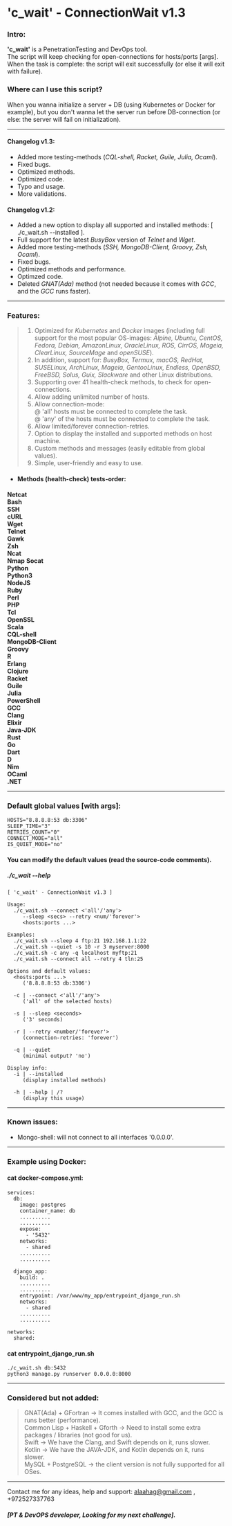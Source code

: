 # 'c_wait' - ConnectionWait v1.3

### Intro:  

**'c_wait'** is a PenetrationTesting and DevOps tool.  
The script will keep checking for open-connections for hosts/ports [args].  
When the task is complete: the script will exit successfully (or else it will exit with failure).  

### Where can I use this script?  
When you wanna initialize a server + DB (using Kubernetes or Docker for example), but you don't wanna let the server run before DB-connection (or else: the server will fail on initialization).  

--------------------

<h4>Changelog v1.3:</h4>  

- Added more testing-methods (_CQL-shell, Racket, Guile, Julia, Ocaml_).  
- Fixed bugs.  
- Optimized methods.  
- Optimized code.  
- Typo and usage.  
- More validations.  

<h4>Changelog v1.2:</h4>  

- Added a new option to display all supported and installed methods: [ ./c_wait.sh --installed ].  
- Full support for the latest _BusyBox_ version of _Telnet_ and _Wget_.  
- Added more testing-methods (_SSH, MongoDB-Client, Groovy, Zsh, Ocaml_).  
- Fixed bugs.  
- Optimized methods and performance.  
- Optimzed code.  
- Deleted _GNAT(Ada)_ method (not needed because it comes with _GCC_, and the _GCC_ runs faster).  

--------------------

### Features:  

>1. Optimized for _Kubernetes_ and _Docker_ images (including full support for the most popular OS-images: _Alpine, Ubuntu, CentOS, Fedora, Debian, AmazonLinux, OracleLinux, ROS, CirrOS, Mageia, ClearLinux, SourceMage_ and _openSUSE_).  
>2. In addition, support for: _BusyBox, Termux, macOS, RedHat, SUSELinux, ArchLinux, Mageia, GentooLinux, Endless, OpenBSD, FreeBSD, Solus, Guix, Slackware_ and other Linux distributions.  
>3. Supporting over 41 health-check methods, to check for open-connections.  
>4. Allow adding unlimited number of hosts.  
>5. Allow connection-mode:  
  @ 'all' hosts must be connected to complete the task.  
  @ 'any' of the hosts must be connected to complete the task.  
>6. Allow limited/forever connection-retries.  
>7. Option to display the installed and supported methods on host machine.  
>8. Custom methods and messages (easily editable from global values).  
>9. Simple, user-friendly and easy to use.  

- <h4>Methods (health-check) tests-order:</h4>  
**Netcat**  
**Bash**  
**SSH**  
**cURL**  
**Wget**  
**Telnet**  
**Gawk**  
**Zsh**  
**Ncat**  
**Nmap** 
**Socat**  
**Python**  
**Python3**  
**NodeJS**  
**Ruby**  
**Perl**  
**PHP**  
**Tcl**  
**OpenSSL**  
**Scala**  
**CQL-shell**  
**MongoDB-Client**  
**Groovy**  
**R**  
**Erlang**  
**Clojure**  
**Racket**  
**Guile**  
**Julia**  
**PowerShell**  
**GCC**  
**Clang**  
**Elixir**  
**Java-JDK**  
**Rust**  
**Go**  
**Dart**  
**D**  
**Nim**  
**OCaml**  
**.NET**  

--------------------

### Default global values [with args]:  

```
HOSTS="8.8.8.8:53 db:3306"  
SLEEP_TIME="3"  
RETRIES_COUNT="0"  
CONNECT_MODE="all"  
IS_QUIET_MODE="no"  
```

<h4>You can modify the default values (read the source-code comments).</h4>  

<h5>./c_wait --help</h5>  

```
[ 'c_wait' - ConnectionWait v1.3 ]

Usage:
  ./c_wait.sh --connect <'all'/'any'>
     --sleep <secs> --retry <num/'forever'>
     <hosts:ports ...>

Examples:
  ./c_wait.sh --sleep 4 ftp:21 192.168.1.1:22
  ./c_wait.sh --quiet -s 10 -r 3 myserver:8000
  ./c_wait.sh -c any -q localhost myftp:21
  ./c_wait.sh --connect all --retry 4 tln:25

Options and default values:
  <hosts:ports ...>
     ('8.8.8.8:53 db:3306')

  -c | --connect <'all'/'any'>
     ('all' of the selected hosts)

  -s | --sleep <seconds>
     ('3' seconds)

  -r | --retry <number/'forever'>
     (connection-retries: 'forever')

  -q | --quiet
     (minimal output? 'no')

Display info:
  -i | --installed
     (display installed methods)

  -h | --help | /?
     (display this usage)
```
    
--------------------

<h3>Known issues:</h3>  

- Mongo-shell: will not connect to all interfaces '0.0.0.0'.

--------------------

### Example using Docker: 

<h4>cat docker-compose.yml:</h4>  

```
services:  
  db:  
    image: postgres  
    container_name: db  
    ..........  
    ..........  
    expose:  
      - '5432'
    networks:  
      - shared  
    ..........  
    ..........  

  django_app:  
    build: .  
    ..........  
    ..........  
    entrypoint: /var/www/my_app/entrypoint_django_run.sh  
    networks:  
      - shared  
    ..........  
    ..........  

networks:  
  shared:    
```

<h4>cat entrypoint_django_run.sh</h4>  

```
./c_wait.sh db:5432  
python3 manage.py runserver 0.0.0.0:8000  
```

--------------------

### Considered but not added: 

> GNAT(Ada) + GFortran -> It comes installed with GCC, and the GCC is runs better (performance).  
> Common Lisp + Haskell + Gforth -> Need to install some extra packages / libraries (not good for us).  
> Swift -> We have the Clang, and Swift depends on it, runs slower.  
> Kotlin -> We have the JAVA-JDK, and Kotlin depends on it, runs slower.  
> MySQL + PostgreSQL -> the client version is not fully supported for all OSes.  

--------------------

Contact me for any ideas, help and support: alaahag@gmail.com , +972527337763  
<h5>[PT & DevOPS developer, Looking for my next challenge].</h5>
